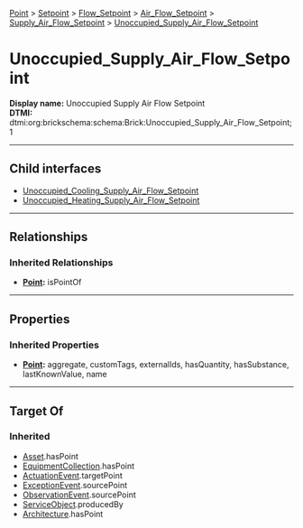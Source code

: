 [Point](../../../../../Point.md) > [Setpoint](../../../../Setpoint.md) > [Flow_Setpoint](../../../Flow_Setpoint.md) > [Air_Flow_Setpoint](../../Air_Flow_Setpoint.md) > [Supply_Air_Flow_Setpoint](../Supply_Air_Flow_Setpoint.md) > [Unoccupied_Supply_Air_Flow_Setpoint](#)
# Unoccupied_Supply_Air_Flow_Setpoint

**Display name:** Unoccupied Supply Air Flow Setpoint<br />
**DTMI:** dtmi:org:brickschema:schema:Brick:Unoccupied_Supply_Air_Flow_Setpoint;1

---

## Child interfaces
* [Unoccupied_Cooling_Supply_Air_Flow_Setpoint](Unoccupied_Cooling_Supply_Air_Flow_Setpoint.md)
* [Unoccupied_Heating_Supply_Air_Flow_Setpoint](Unoccupied_Heating_Supply_Air_Flow_Setpoint.md)

---

## Relationships
### Inherited Relationships
* **[Point](../../../../../Point.md):** isPointOf

---

## Properties
### Inherited Properties
* **[Point](../../../../../Point.md):** aggregate, customTags, externalIds, hasQuantity, hasSubstance, lastKnownValue, name

---

## Target Of
### Inherited
* [Asset](../../../../../../Asset/Asset.md).hasPoint
* [EquipmentCollection](../../../../../../Collection/AssetCollection/EquipmentCollection/EquipmentCollection.md).hasPoint
* [ActuationEvent](../../../../../../Event/PointEvent/ActuationEvent.md).targetPoint
* [ExceptionEvent](../../../../../../Event/PointEvent/ExceptionEvent.md).sourcePoint
* [ObservationEvent](../../../../../../Event/PointEvent/ObservationEvent.md).sourcePoint
* [ServiceObject](../../../../../../Information/ServiceObject/ServiceObject.md).producedBy
* [Architecture](../../../../../../Space/Architecture/Architecture.md).hasPoint
